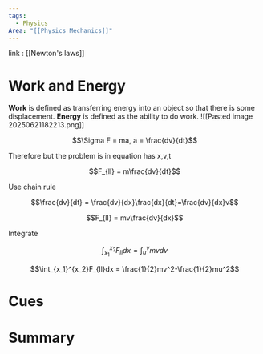 ```yaml
---
tags:
  - Physics
Area: "[[Physics Mechanics]]"
---
```

link : [[Newton's laws]]
# Work and Energy
**Work** is defined as transferring energy into an object so that there is some displacement. **Energy** is defined as the ability to do work.
![[Pasted image 20250621182213.png]]

$$\Sigma F = ma, a = \frac{dv}{dt}$$

Therefore but the problem is in equation has x,v,t

$$F_{ll} = m\frac{dv}{dt}$$

Use chain rule

$$\frac{dv}{dt} = \frac{dv}{dx}\frac{dx}{dt}=\frac{dv}{dx}v$$

$$F_{ll} = mv\frac{dv}{dx}$$

Integrate

$$\int_{x_1}^{x_2}F_{ll}dx = \int_{u}^{v}mv dv$$

$$\int_{x_1}^{x_2}F_{ll}dx = \frac{1}{2}mv^2-\frac{1}{2}mu^2$$
# Cues
# Summary
```

```
